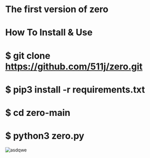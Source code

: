 # The first version of zero

# How To Install & Use

# $ git clone https://github.com/511j/zero.git

# $ pip3 install -r requirements.txt

# $ cd zero-main

# $ python3 zero.py

![asdqwe](https://user-images.githubusercontent.com/99686670/159029332-570e9c54-cb93-42c1-9df3-b26781c7388d.PNG)
